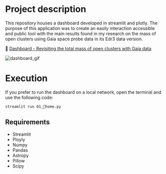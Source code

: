 # Project description

This repository houses a dashboard developed in streamlit and plotly. The purpose of this application was to create an easily interaction accessible and public tool with the main results found in my research on the mass of open clusters using Gaia space probe data in its Edr3 data version.

🔗 [Dashboard - Revisiting the total mass of open clusters with Gaia data](https://ocmass.streamlit.app/)

![dashboard_gif](https://raw.githubusercontent.com/ander-son-almeida/DashboardOCmass/main/images/dashboard_gif.gif)



# Execution

If you prefer to run the dashboard on a local network, open the terminal and use the following code:

```Bash
streamlit run 01_🔵home.py
```

## Requirements

- Streamlit
- Ployly
- Numpy
- Pandas
- Astropy
- Pillow
- Scipy


